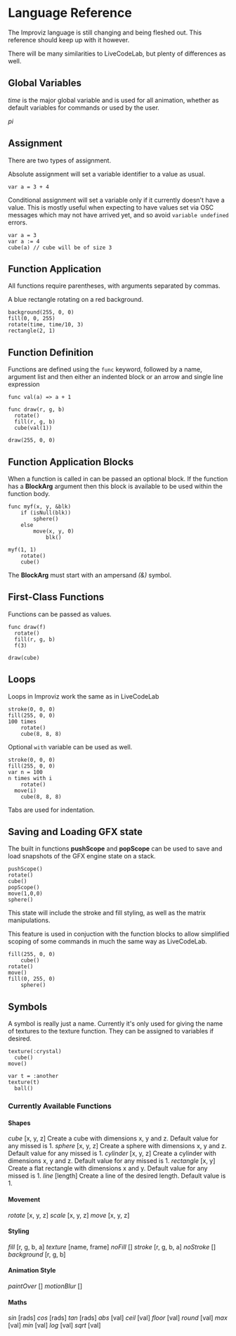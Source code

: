 # Language Reference

The Improviz language is still changing and being fleshed out. This reference should keep up with it however.

There will be many similarities to LiveCodeLab, but plenty of differences as well.

## Global Variables

*time* is the major global variable and is used for all animation, whether as default variables for commands or used by the user.

*pi*

## Assignment

There are two types of assignment.

Absolute assignment will set a variable identifier to a value as usual.

`var a = 3 + 4`

Conditional assignment will set a variable only if it currently doesn't have a value.
This is mostly useful when expecting to have values set via OSC messages which may not have arrived yet, and so avoid `variable undefined` errors.

```
var a = 3
var a := 4
cube(a) // cube will be of size 3
```

## Function Application

All functions require parentheses, with arguments separated by commas.

A blue rectangle rotating on a red background.

```
background(255, 0, 0)
fill(0, 0, 255)
rotate(time, time/10, 3)
rectangle(2, 1)
```

## Function Definition

Functions are defined using the `func` keyword, followed by a name, argument list and then either an indented block or an arrow and single line expression

```
func val(a) => a + 1

func draw(r, g, b)
  rotate()
  fill(r, g, b)
  cube(val(1))

draw(255, 0, 0)
```

## Function Application Blocks

When a function is called in can be passed an optional block.
If the function has a **BlockArg** argument then this block is available to be used within the function body.

```
func myf(x, y, &blk)
	if (isNull(blk))
		sphere()
	else
		move(x, y, 0)
			blk()

myf(1, 1)
	rotate()
	cube()
```

The **BlockArg** must start with an ampersand *(&)* symbol.

## First-Class Functions

Functions can be passed as values.

```
func draw(f)
  rotate()
  fill(r, g, b)
  f(3)

draw(cube)
```

## Loops

Loops in Improviz work the same as in LiveCodeLab

```
stroke(0, 0, 0)
fill(255, 0, 0)
100 times
	rotate()
	cube(8, 8, 8)
```

Optional `with` variable can be used as well.

```
stroke(0, 0, 0)
fill(255, 0, 0)
var n = 100
n times with i
	rotate()
  move(i)
	cube(8, 8, 8)
```

Tabs are used for indentation.

## Saving and Loading GFX state

The built in functions **pushScope** and **popScope** can be used to save and load snapshots of the GFX engine state on a stack.

```
pushScope()
rotate()
cube()
popScope()
move(1,0,0)
sphere()
```

This state will include the stroke and fill styling, as well as the matrix manipulations.

This feature is used in conjuction with the function blocks to allow simplified scoping of some commands in much the same way as LiveCodeLab.

```
fill(255, 0, 0)
	cube()
rotate()
move()
fill(0, 255, 0)
	sphere()
```

## Symbols

A symbol is really just a name. Currently it's only used for giving the name of textures to the texture function. They can be assigned to variables if desired.

```
texture(:crystal)
  cube()
move()

var t = :another
texture(t)
  ball()
```

### Currently Available Functions

#### Shapes
*cube* [x, y, z]
Create a cube with dimensions x, y and z. Default value for any missed is 1.
*sphere* [x, y, z]
Create a sphere with dimensions x, y and z. Default value for any missed is 1.
*cylinder* [x, y, z]
Create a cylinder with dimensions x, y and z. Default value for any missed is 1.
*rectangle* [x, y]
Create a flat rectangle with dimensions x and y. Default value for any missed is 1.
*line* [length]
Create a line of the desired length. Default value is 1.

#### Movement
*rotate* [x, y, z]
*scale* [x, y, z]
*move* [x, y, z]

#### Styling
*fill* [r, g, b, a]
*texture* [name, frame]
*noFill* []
*stroke* [r, g, b, a]
*noStroke* []
*background* [r, g, b]

#### Animation Style
*paintOver* []
*motionBlur* []

#### Maths
*sin* [rads]
*cos* [rads]
*tan* [rads]
*abs* [val]
*ceil* [val]
*floor* [val]
*round* [val]
*max* [val]
*min* [val]
*log* [val]
*sqrt* [val]

